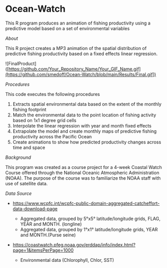 # Ocean-Watch
This R program produces an animation of fishing productivity using a predictive model based on a set of environmental variables

*About*

This R project creates a MP3 animation of the spatial distribution of predictive fishing productivity based on a fixed effects linear regression. 

![FinalProduct]([https://github.com/Your_Repository_Name/Your_GIF_Name.gif](https://github.com/smedoff/Ocean-Watch/blob/main/Results/Final.gif])

*Procedures*

This code executes the following procedures

1.	Extracts spatial environmental data based on the extent of the monthly fishing footprint
2.	Match the environmental data to the point location of fishing activity based on 1x1 degree grid cells
3.	Interpolate the linear regression with year and month fixed effects 
4.	Extrapolate the model and create monthly maps of predictive fishing productivity across the Pacific Ocean
5.	Create animations to show how predicted productivity changes across time and space

*Background*

This program was created as a course project for a 4-week Coastal Watch Course offered through the National Oceanic Atmospheric Administration (NOAA). The purpose of the course was to familiarize the NOAA staff with use of satellite data. 

*Data Source*

- https://www.wcpfc.int/wcpfc-public-domain-aggregated-catcheffort-data-download-page 
  - Aggregated data, grouped by 5°x5° latitude/longitude grids, FLAG,  YEAR and MONTH. (longline)
  - Aggregated data, grouped by 1°x1° latitude/longitude grids, YEAR and MONTH.(Purse seine)
  
- https://coastwatch.pfeg.noaa.gov/erddap/info/index.html?page=1&itemsPerPage=1000 
  - Environmental data (Chlorophyll, Chlor, SST)
  

